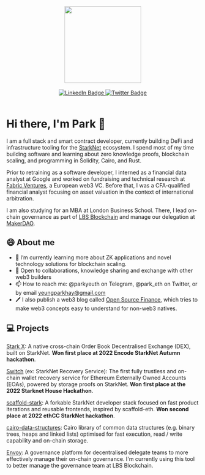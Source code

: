 <div id="header" align="center">
  <img src="https://media.giphy.com/media/3kPDmoWdBpQPNhCnUG/giphy.gif" width="200"/>
  <br><br>
  <div id="badges">
  <a href="https://www.linkedin.com/in/park-yeung/">
    <img src="https://img.shields.io/badge/LinkedIn-blue?style=for-the-badge&logo=linkedin&logoColor=white" alt="LinkedIn Badge"/>
  </a>
  <a href="https://twitter.com/park_eth">
    <img src="https://img.shields.io/badge/Twitter-9cf?style=for-the-badge&logo=twitter&logoColor=black" alt="Twitter Badge"/>
  </a>
</div>
</div>

<br>


# Hi there, I'm Park 👋

I am a full stack and smart contract developer, currently building DeFi and infrastructure tooling for the [StarkNet](https://starknet.io/what-is-starknet/) ecosystem. I spend most of my time building software and learning about zero knowledge proofs, blockchain scaling, and programming in Solidity, Cairo, and Rust.

Prior to retraining as a software developer, I interned as a financial data analyst at Google and worked on fundraising and technical research at [Fabric Ventures](http://fabric.vc), a European web3 VC. Before that, I was a CFA-qualified financial analyst focusing on asset valuation in the context of international arbitration.

I am also studying for an MBA at London Business School. There, I lead on-chain governance as part of [LBS Blockchain](https://lbs-blockchain.com/) and manage our delegation at [MakerDAO](https://makerdao.com/). 

## 😄 About me 

- 🌱 I’m currently learning more about ZK applications and novel technology solutions for blockchain scaling.
- 🤝 Open to collaborations, knowledge sharing and exchange with other web3 builders
- 📫 How to reach me: @parkyeuth on Telegram, @park_eth on Twitter, or by email [yeungparkhay@gmail.com](mailto:yeungparkhay@gmail.com)
- 🖊️ I also publish a web3 blog called [Open Source Finance](http://opensourceweb.substack.com/), which tries to make web3 concepts easy to understand for non-web3 natives.

## 💻 Projects

[Stark X](https://github.com/stark-dex): A native cross-chain Order Book Decentralised Exchange (DEX), built on StarkNet. **Won first place at 2022 Encode StarkNet Autumn hackathon**.

[Switch](https://github.com/switch-recover/switch) (ex: StarkNet Recovery Service): The first fully trustless and on-chain wallet recovery service for Ethereum Externally Owned Accounts (EOAs), powered by storage proofs on StarkNet. **Won first place at the 2022 Starknet House Hackathon**.

[scaffold-stark](https://github.com/parketh/scaffold-stark): A forkable StarkNet developer stack focused on fast product iterations and reusable frontends, inspired by scaffold-eth. **Won second place at 2022 ethCC StarkNet hackathon**.

[cairo-data-structures](https://github.com/parketh/cairo-data-structures): Cairo library of common data structures (e.g. binary trees, heaps and linked lists) optimised for fast execution, read / write capability and on-chain storage. 

[Envoy](https://github.com/parketh/envoy): A governance platform for decentralised delegate teams to more effectively manage their on-chain governance. I'm currently using this tool to better manage the governance team at LBS Blockchain.

